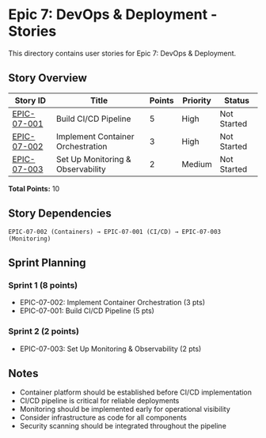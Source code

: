 # Epic 7: DevOps & Deployment - Stories

This directory contains user stories for Epic 7: DevOps & Deployment.

## Story Overview

| Story ID                    | Title                             | Points | Priority | Status      |
| --------------------------- | --------------------------------- | ------ | -------- | ----------- |
| [EPIC-07-001](story-001.md) | Build CI/CD Pipeline              | 5      | High     | Not Started |
| [EPIC-07-002](story-002.md) | Implement Container Orchestration | 3      | High     | Not Started |
| [EPIC-07-003](story-003.md) | Set Up Monitoring & Observability | 2      | Medium   | Not Started |

**Total Points:** 10

## Story Dependencies

```text
EPIC-07-002 (Containers) → EPIC-07-001 (CI/CD) → EPIC-07-003 (Monitoring)
```

## Sprint Planning

### Sprint 1 (8 points)

- EPIC-07-002: Implement Container Orchestration (3 pts)
- EPIC-07-001: Build CI/CD Pipeline (5 pts)

### Sprint 2 (2 points)

- EPIC-07-003: Set Up Monitoring & Observability (2 pts)

## Notes

- Container platform should be established before CI/CD implementation
- CI/CD pipeline is critical for reliable deployments
- Monitoring should be implemented early for operational visibility
- Consider infrastructure as code for all components
- Security scanning should be integrated throughout the pipeline
